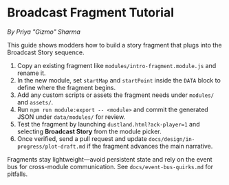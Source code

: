 # Broadcast Fragment Tutorial

*By Priya "Gizmo" Sharma*

This guide shows modders how to build a story fragment that plugs into the Broadcast Story sequence.

1. Copy an existing fragment like `modules/intro-fragment.module.js` and rename it.
2. In the new module, set `startMap` and `startPoint` inside the `DATA` block to define where the fragment begins.
3. Add any custom scripts or assets the fragment needs under `modules/` and `assets/`.
4. Run `npm run module:export -- <module>` and commit the generated JSON under `data/modules/` for review.
5. Test the fragment by launching `dustland.html?ack-player=1` and selecting **Broadcast Story** from the module picker.
6. Once verified, send a pull request and update `docs/design/in-progress/plot-draft.md` if the fragment advances the main narrative.

Fragments stay lightweight—avoid persistent state and rely on the event bus for cross-module communication. See `docs/event-bus-quirks.md` for pitfalls.
